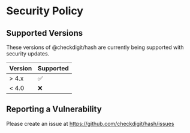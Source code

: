 # Security Policy

## Supported Versions

These versions of @checkdigit/hash are currently being supported with security updates.

| Version | Supported          |
| ------- | ------------------ |
| > 4.x   | :white_check_mark: |
| < 4.0   | :x:                |

## Reporting a Vulnerability

Please create an issue at https://github.com/checkdigit/hash/issues
